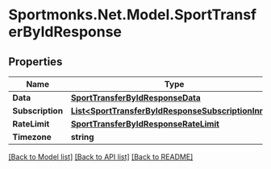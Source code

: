 # Sportmonks.Net.Model.SportTransferByIdResponse

## Properties

Name | Type | Description | Notes
------------ | ------------- | ------------- | -------------
**Data** | [**SportTransferByIdResponseData**](SportTransferByIdResponseData.md) |  | [optional] 
**Subscription** | [**List&lt;SportTransferByIdResponseSubscriptionInner&gt;**](SportTransferByIdResponseSubscriptionInner.md) |  | [optional] 
**RateLimit** | [**SportTransferByIdResponseRateLimit**](SportTransferByIdResponseRateLimit.md) |  | [optional] 
**Timezone** | **string** |  | [optional] 

[[Back to Model list]](../README.md#documentation-for-models) [[Back to API list]](../README.md#documentation-for-api-endpoints) [[Back to README]](../README.md)

